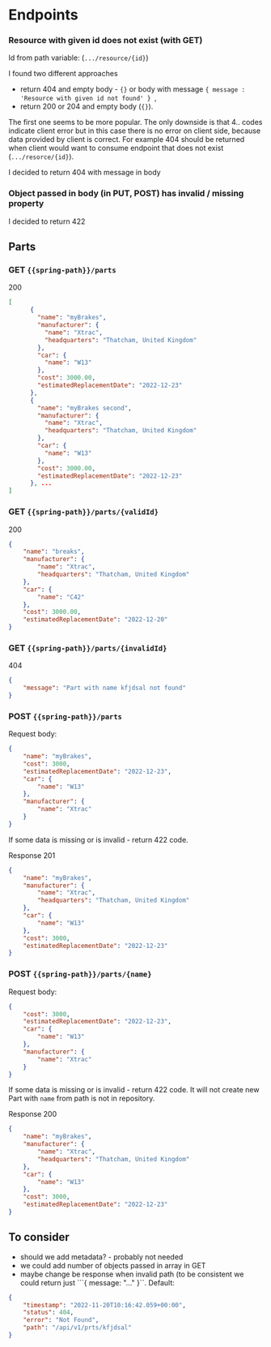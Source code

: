 # Endpoints

### Resource with given id does not exist (with GET)
Id from path variable:  (`.../resource/{id}`) 

I found two different approaches
- return 404 and empty body - `{}` or body with message `{ message : 'Resource with given id not found' } `,
- return 200 or 204 and empty body (`{}`).

The first one seems to be more popular.
The only downside is that 4.. codes indicate client error but in this case there is no error on client side,
because data provided by client is correct. For example 404 should be returned when client would want to consume 
endpoint that does not exist (`.../resorce/{id}`).

I decided to return 404 with message in body

### Object passed in body (in PUT, POST) has invalid / missing property

I decided to return 422

## Parts
### GET `{{spring-path}}/parts`
200
```json
[
      {
        "name": "myBrakes",
        "manufacturer": {
          "name": "Xtrac",
          "headquarters": "Thatcham, United Kingdom"
        },
        "car": {
          "name": "W13"
        },
        "cost": 3000.00,
        "estimatedReplacementDate": "2022-12-23"
      },
      {
        "name": "myBrakes second",
        "manufacturer": {
          "name": "Xtrac",
          "headquarters": "Thatcham, United Kingdom"
        },
        "car": {
          "name": "W13"
        },
        "cost": 3000.00,
        "estimatedReplacementDate": "2022-12-23"
      }, ...
]
```

### GET `{{spring-path}}/parts/{validId}`
200
```json
{
    "name": "breaks",
    "manufacturer": {
        "name": "Xtrac",
        "headquarters": "Thatcham, United Kingdom"
    },
    "car": {
        "name": "C42"
    },
    "cost": 3000.00,
    "estimatedReplacementDate": "2022-12-20"
}
```

### GET `{{spring-path}}/parts/{invalidId}`
404
```json
{
    "message": "Part with name kfjdsal not found"
}
```

### POST `{{spring-path}}/parts`

Request body:
```json
{
    "name": "myBrakes",
    "cost": 3000,
    "estimatedReplacementDate": "2022-12-23",
    "car": {
        "name": "W13"
    },
    "manufacturer": {
        "name": "Xtrac"
    }
}
```
If some data is missing or is invalid - return 422 code.

Response
201
```json
{
    "name": "myBrakes",
    "manufacturer": {
        "name": "Xtrac",
        "headquarters": "Thatcham, United Kingdom"
    },
    "car": {
        "name": "W13"
    },
    "cost": 3000,
    "estimatedReplacementDate": "2022-12-23"
}
```

### POST `{{spring-path}}/parts/{name}`

Request body:
```json
{
    "cost": 3000,
    "estimatedReplacementDate": "2022-12-23",
    "car": {
        "name": "W13"
    },
    "manufacturer": {
        "name": "Xtrac"
    }
}
```
If some data is missing or is invalid - return 422 code.
It will not create new Part with `name` from path is not in repository.

Response
200
```json
{
    "name": "myBrakes",
    "manufacturer": {
        "name": "Xtrac",
        "headquarters": "Thatcham, United Kingdom"
    },
    "car": {
        "name": "W13"
    },
    "cost": 3000,
    "estimatedReplacementDate": "2022-12-23"
}
```


## To consider
- should we add metadata? - probably not needed
- we could add number of objects passed in array in GET
- maybe change be response when invalid path (to be consistent we could return just ```{ message: "..." }``. Default:
```json
{
    "timestamp": "2022-11-20T10:16:42.059+00:00",
    "status": 404,
    "error": "Not Found",
    "path": "/api/v1/prts/kfjdsal"
}
```